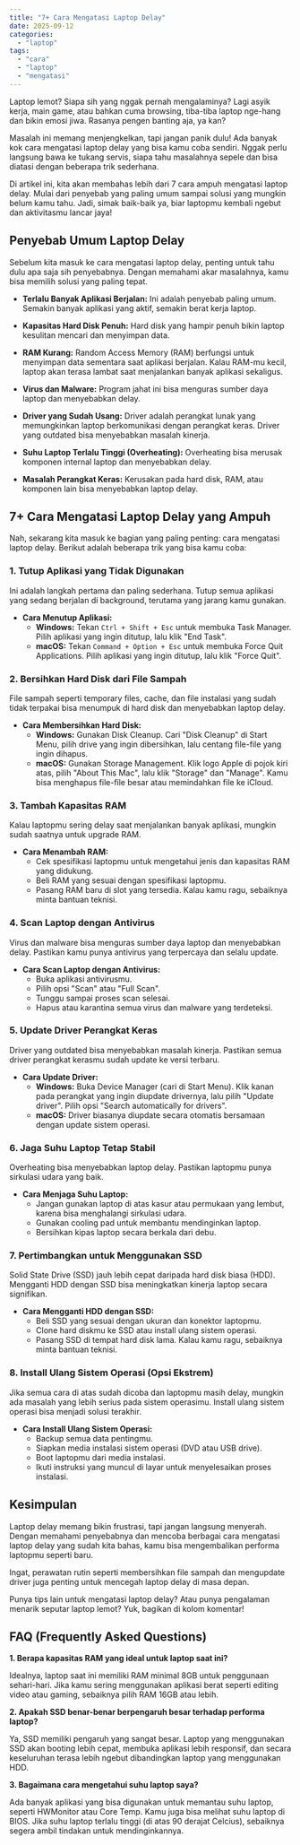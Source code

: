 ```yaml
---
title: "7+ Cara Mengatasi Laptop Delay"
date: 2025-09-12
categories: 
  - "laptop"
tags: 
  - "cara"
  - "laptop"
  - "mengatasi"
---
```


Laptop lemot? Siapa sih yang nggak pernah mengalaminya? Lagi asyik kerja, main game, atau bahkan cuma browsing, tiba-tiba laptop nge-hang dan bikin emosi jiwa. Rasanya pengen banting aja, ya kan?

Masalah ini memang menjengkelkan, tapi jangan panik dulu! Ada banyak kok cara mengatasi laptop delay yang bisa kamu coba sendiri. Nggak perlu langsung bawa ke tukang servis, siapa tahu masalahnya sepele dan bisa diatasi dengan beberapa trik sederhana.

Di artikel ini, kita akan membahas lebih dari 7 cara ampuh mengatasi laptop delay. Mulai dari penyebab yang paling umum sampai solusi yang mungkin belum kamu tahu. Jadi, simak baik-baik ya, biar laptopmu kembali ngebut dan aktivitasmu lancar jaya!

## Penyebab Umum Laptop Delay

Sebelum kita masuk ke cara mengatasi laptop delay, penting untuk tahu dulu apa saja sih penyebabnya. Dengan memahami akar masalahnya, kamu bisa memilih solusi yang paling tepat.

- **Terlalu Banyak Aplikasi Berjalan:** Ini adalah penyebab paling umum. Semakin banyak aplikasi yang aktif, semakin berat kerja laptop.
    
- **Kapasitas Hard Disk Penuh:** Hard disk yang hampir penuh bikin laptop kesulitan mencari dan menyimpan data.
    
- **RAM Kurang:** Random Access Memory (RAM) berfungsi untuk menyimpan data sementara saat aplikasi berjalan. Kalau RAM-mu kecil, laptop akan terasa lambat saat menjalankan banyak aplikasi sekaligus.
    
- **Virus dan Malware:** Program jahat ini bisa menguras sumber daya laptop dan menyebabkan delay.
    
- **Driver yang Sudah Usang:** Driver adalah perangkat lunak yang memungkinkan laptop berkomunikasi dengan perangkat keras. Driver yang outdated bisa menyebabkan masalah kinerja.
    
- **Suhu Laptop Terlalu Tinggi (Overheating):** Overheating bisa merusak komponen internal laptop dan menyebabkan delay.
    
- **Masalah Perangkat Keras:** Kerusakan pada hard disk, RAM, atau komponen lain bisa menyebabkan laptop delay.
    

## 7+ Cara Mengatasi Laptop Delay yang Ampuh

Nah, sekarang kita masuk ke bagian yang paling penting: cara mengatasi laptop delay. Berikut adalah beberapa trik yang bisa kamu coba:

### 1\. Tutup Aplikasi yang Tidak Digunakan

Ini adalah langkah pertama dan paling sederhana. Tutup semua aplikasi yang sedang berjalan di background, terutama yang jarang kamu gunakan.

- **Cara Menutup Aplikasi:**
    - **Windows:** Tekan `Ctrl + Shift + Esc` untuk membuka Task Manager. Pilih aplikasi yang ingin ditutup, lalu klik "End Task".
    - **macOS:** Tekan `Command + Option + Esc` untuk membuka Force Quit Applications. Pilih aplikasi yang ingin ditutup, lalu klik "Force Quit".

### 2\. Bersihkan Hard Disk dari File Sampah

File sampah seperti temporary files, cache, dan file instalasi yang sudah tidak terpakai bisa menumpuk di hard disk dan menyebabkan laptop delay.

- **Cara Membersihkan Hard Disk:**
    - **Windows:** Gunakan Disk Cleanup. Cari "Disk Cleanup" di Start Menu, pilih drive yang ingin dibersihkan, lalu centang file-file yang ingin dihapus.
    - **macOS:** Gunakan Storage Management. Klik logo Apple di pojok kiri atas, pilih "About This Mac", lalu klik "Storage" dan "Manage". Kamu bisa menghapus file-file besar atau memindahkan file ke iCloud.

### 3\. Tambah Kapasitas RAM

Kalau laptopmu sering delay saat menjalankan banyak aplikasi, mungkin sudah saatnya untuk upgrade RAM.

- **Cara Menambah RAM:**
    - Cek spesifikasi laptopmu untuk mengetahui jenis dan kapasitas RAM yang didukung.
    - Beli RAM yang sesuai dengan spesifikasi laptopmu.
    - Pasang RAM baru di slot yang tersedia. Kalau kamu ragu, sebaiknya minta bantuan teknisi.

### 4\. Scan Laptop dengan Antivirus

Virus dan malware bisa menguras sumber daya laptop dan menyebabkan delay. Pastikan kamu punya antivirus yang terpercaya dan selalu update.

- **Cara Scan Laptop dengan Antivirus:**
    - Buka aplikasi antivirusmu.
    - Pilih opsi "Scan" atau "Full Scan".
    - Tunggu sampai proses scan selesai.
    - Hapus atau karantina semua virus dan malware yang terdeteksi.

### 5\. Update Driver Perangkat Keras

Driver yang outdated bisa menyebabkan masalah kinerja. Pastikan semua driver perangkat kerasmu sudah update ke versi terbaru.

- **Cara Update Driver:**
    - **Windows:** Buka Device Manager (cari di Start Menu). Klik kanan pada perangkat yang ingin diupdate drivernya, lalu pilih "Update driver". Pilih opsi "Search automatically for drivers".
    - **macOS:** Driver biasanya diupdate secara otomatis bersamaan dengan update sistem operasi.

### 6\. Jaga Suhu Laptop Tetap Stabil

Overheating bisa menyebabkan laptop delay. Pastikan laptopmu punya sirkulasi udara yang baik.

- **Cara Menjaga Suhu Laptop:**
    - Jangan gunakan laptop di atas kasur atau permukaan yang lembut, karena bisa menghalangi sirkulasi udara.
    - Gunakan cooling pad untuk membantu mendinginkan laptop.
    - Bersihkan kipas laptop secara berkala dari debu.

### 7\. Pertimbangkan untuk Menggunakan SSD

Solid State Drive (SSD) jauh lebih cepat daripada hard disk biasa (HDD). Mengganti HDD dengan SSD bisa meningkatkan kinerja laptop secara signifikan.

- **Cara Mengganti HDD dengan SSD:**
    - Beli SSD yang sesuai dengan ukuran dan konektor laptopmu.
    - Clone hard diskmu ke SSD atau install ulang sistem operasi.
    - Pasang SSD di tempat hard disk lama. Kalau kamu ragu, sebaiknya minta bantuan teknisi.

### 8\. Install Ulang Sistem Operasi (Opsi Ekstrem)

Jika semua cara di atas sudah dicoba dan laptopmu masih delay, mungkin ada masalah yang lebih serius pada sistem operasimu. Install ulang sistem operasi bisa menjadi solusi terakhir.

- **Cara Install Ulang Sistem Operasi:**
    - Backup semua data pentingmu.
    - Siapkan media instalasi sistem operasi (DVD atau USB drive).
    - Boot laptopmu dari media instalasi.
    - Ikuti instruksi yang muncul di layar untuk menyelesaikan proses instalasi.

## Kesimpulan

Laptop delay memang bikin frustrasi, tapi jangan langsung menyerah. Dengan memahami penyebabnya dan mencoba berbagai cara mengatasi laptop delay yang sudah kita bahas, kamu bisa mengembalikan performa laptopmu seperti baru.

Ingat, perawatan rutin seperti membersihkan file sampah dan mengupdate driver juga penting untuk mencegah laptop delay di masa depan.

Punya tips lain untuk mengatasi laptop delay? Atau punya pengalaman menarik seputar laptop lemot? Yuk, bagikan di kolom komentar!

## FAQ (Frequently Asked Questions)

**1\. Berapa kapasitas RAM yang ideal untuk laptop saat ini?**

Idealnya, laptop saat ini memiliki RAM minimal 8GB untuk penggunaan sehari-hari. Jika kamu sering menggunakan aplikasi berat seperti editing video atau gaming, sebaiknya pilih RAM 16GB atau lebih.

**2\. Apakah SSD benar-benar berpengaruh besar terhadap performa laptop?**

Ya, SSD memiliki pengaruh yang sangat besar. Laptop yang menggunakan SSD akan booting lebih cepat, membuka aplikasi lebih responsif, dan secara keseluruhan terasa lebih ngebut dibandingkan laptop yang menggunakan HDD.

**3\. Bagaimana cara mengetahui suhu laptop saya?**

Ada banyak aplikasi yang bisa digunakan untuk memantau suhu laptop, seperti HWMonitor atau Core Temp. Kamu juga bisa melihat suhu laptop di BIOS. Jika suhu laptop terlalu tinggi (di atas 90 derajat Celcius), sebaiknya segera ambil tindakan untuk mendinginkannya.
